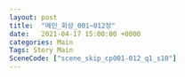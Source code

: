 ```yaml
---
layout: post
title:  "메인_회상_001~012장"
date:   2021-04-17 15:00:00 +0000
categories: Main
Tags: Story Main
SceneCode: ["scene_skip_cp001-012_q1_s10"]
---
```

